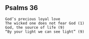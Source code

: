 ## Psalms 36

```
God’s precious loyal love
The wicked one does not fear God (1)
God, the source of life (9)
“By your light we can see light” (9)
```

